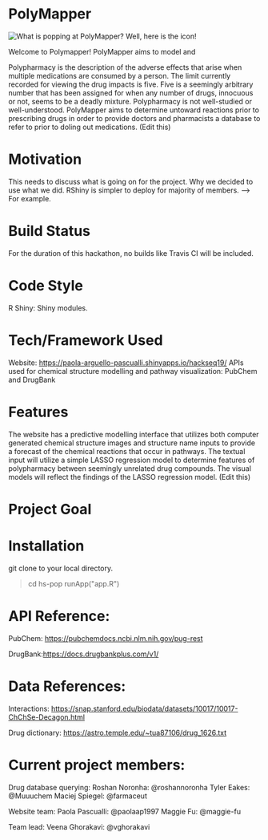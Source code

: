 # PolyMapper

![What is popping at PolyMapper? Well, here is the icon!](https://cdn.iconsflow.com/_EVw3_RGZ8ezMuF0wlyAJn0c0XCbMTKZ0bAbcyI_kEFFNM8I.png)

Welcome to Polymapper!  PolyMapper aims to model and 

Polypharmacy is the description of the adverse effects that arise when multiple medications are consumed by a person. The limit currently recorded for viewing the drug impacts is five.  Five is a seemingly arbitrary number that has been assigned for when any number of drugs, innocuous or not, seems to be a deadly mixture.  Polypharmacy is not well-studied or well-understood.  PolyMapper aims to determine untoward reactions prior to prescribing drugs in order to provide doctors and pharmacists a database to refer to prior to doling out medications.  (Edit this)

# Motivation
This needs to discuss what is going on for the project.  Why we decided to use what we did.  RShiny is simpler to deploy for majority of members.  --> For example. 

# Build Status
For the duration of this hackathon, no builds like Travis CI will be included.  

# Code Style 
R Shiny: Shiny modules.

# Tech/Framework Used
Website: https://paola-arguello-pascualli.shinyapps.io/hackseq19/
APIs used for chemical structure modelling and pathway visualization: PubChem and DrugBank

# Features
The website has a predictive modelling interface that utilizes both computer generated chemical structure images and structure name inputs to provide a forecast of the chemical reactions that occur in pathways.  The textual input will utilize a simple LASSO regression model to determine features of polypharmacy between seemingly unrelated drug compounds.  The visual models will reflect the findings of the LASSO regression model.  (Edit this)

# Project Goal


# Installation
git clone <link for repository> to your local directory.
> cd hs-pop
> runApp("app.R")

# API Reference:
PubChem: https://pubchemdocs.ncbi.nlm.nih.gov/pug-rest

DrugBank:https://docs.drugbankplus.com/v1/

# Data References:
Interactions: https://snap.stanford.edu/biodata/datasets/10017/10017-ChChSe-Decagon.html

Drug dictionary: https://astro.temple.edu/~tua87106/drug_1626.txt

# Current project members:
Drug database querying:
Roshan Noronha: @roshannoronha
Tyler Eakes: @Muuuchem
Maciej Spiegel: @farmaceut

Website team:
Paola Pascualli: @paolaap1997
Maggie Fu: @maggie-fu

Team lead: 
Veena Ghorakavi: @vghorakavi
